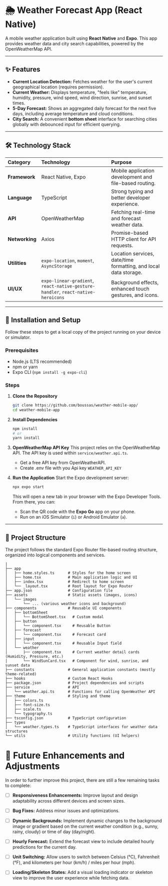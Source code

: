 # 🌦️ Weather Forecast App (React Native)

A mobile weather application built using **React Native** and **Expo**. 
This app provides weather data and city search capabilities, powered by the OpenWeatherMap API.

-----

## ✨ Features

  * **Current Location Detection:** Fetches weather for the user's current geographical location (requires permission).
  * **Current Weather:** Displays temperature, "feels like" temperature, humidity, pressure, wind speed, wind direction, sunrise, and sunset times.
  * **5-Day Forecast:** Shows an aggregated daily forecast for the next five days, including average temperature and cloud conditions.
  * **City Search:** A convenient **bottom sheet** interface for searching cities globally with debounced input for efficient querying.

-----

## 🛠️ Technology Stack

| Category | Technology | Purpose |
| :--- | :--- | :--- |
| **Framework** | React Native, Expo | Mobile application development and file-based routing. |
| **Language** | TypeScript | Strong typing and better developer experience. |
| **API** | OpenWeatherMap | Fetching real-time and forecast weather data. |
| **Networking** | Axios | Promise-based HTTP client for API requests. |
| **Utilities** | `expo-location`, `moment`, `AsyncStorage` | Location services, date/time formatting, and local data storage. |
| **UI/UX** | `expo-linear-gradient`, `react-native-gesture-handler`, `react-native-heroicons` | Background effects, enhanced touch gestures, and icons. |

-----

## 🚀 Installation and Setup

Follow these steps to get a local copy of the project running on your device or simulator.

### Prerequisites

  * Node.js (LTS recommended)
  * npm or yarn
  * Expo CLI (`npm install -g expo-cli`)

### Steps

1.  **Clone the Repository**

    ```bash
    git clone https://github.com/boussas/weather-mobile-app/
    cd weather-mobile-app
    ```

2.  **Install Dependencies**

    ```bash
    npm install
    # or
    yarn install
    ```

3.  **OpenWeatherMap API Key**
    This project relies on the OpenWeatherMap API. The API key is used within `service/weather.api.ts`.

      * Get a free API key from OpenWeatherAPI.
      * Create .env file with you Api key `WEATHER_API_KEY`

4.  **Run the Application**
    Start the Expo development server:

    ```bash
    npx expo start
    ```

    This will open a new tab in your browser with the Expo Developer Tools. From there, you can:

      * Scan the QR code with the **Expo Go** app on your phone.
      * Run on an iOS Simulator (`i`) or Android Emulator (`a`).

-----

## 📂 Project Structure

The project follows the standard Expo Router file-based routing structure, organized into logical components and services.

```
|
├── app
│   ├── home.styles.ts      # Styles for the home screen
│   ├── home.tsx            # Main application logic and UI
│   ├── index.tsx           # Redirect to home screen
│   └── _layout.tsx         # Root layout for Expo Router
├── app.json                # Configuration file
├── assets                  # Static assets (images, icons)
│   └── images
│       └── ... (various weather icons and background)
├── components              # Reusable UI components
│   ├── bottomSheet
│   │   └── BottomSheet.tsx   # Custom modal
│   ├── button
│   │   └── component.tsx     # Reusable Button
│   ├── forecast
│   │   └── component.tsx     # Forecast card
│   ├── input
│   │   └── component.tsx     # Reusable Input field
│   └── weather
│       ├── component.tsx     # Current weather detail cards (Humidity, Pressure, etc.)
│       └── WindSunCard.tsx   # Component for wind, sunrise, and sunset data
├── constants               # General application constants (mostly theme-related)
├── hooks                   # Custom React Hooks
├── package.json            # Project dependencies and scripts
├── service                 # API 
│   └── weather.api.ts      # Functions for calling OpenWeather API
├── theme                   # Styling and theme
│   ├── colors.ts
│   ├── font-size.ts
│   ├── scale.ts
│   └── typography.ts
├── tsconfig.json           # TypeScript configuration
├── types
│   └── weather.types.ts    # TypeScript interfaces for weather data structures
└── utils                   # Utility functions (UI helpers)
```
# 🎯 **Future Enhancements and Adjustments**

In order to further improve this project, there are still a few remaining tasks to complete:

- [ ] **Responsiveness Enhancements:** Improve layout and design adaptability across different devices and screen sizes.
- [ ] **Bug Fixes:** Address minor issues and optimizations.
- [ ] **Dynamic Backgrounds:** Implement dynamic changes to the background image or gradient based on the current weather condition (e.g., sunny, rainy, cloudy) or time of day (day/night).
- [ ] **Hourly Forecast:** Extend the forecast view to include detailed hourly predictions for the current day.
- [ ] **Unit Switching:** Allow users to switch between Celsius (°C), Fahrenheit (°F), and kilometers per hour (km/h) / miles per hour (mph).
- [ ] **Loading/Skeleton States:** Add a visual loading indicator or skeleton view to improve the user experience while fetching data.

